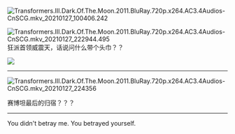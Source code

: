 ![Transformers.III.Dark.Of.The.Moon.2011.BluRay.720p.x264.AC3.4Audios-CnSCG.mkv_20210127_100406.242](https://cdn.jsdelivr.net/gh/xx025/cloudimg/img/20210127221818.jpg)

![Transformers.III.Dark.Of.The.Moon.2011.BluRay.720p.x264.AC3.4Audios-CnSCG.mkv_20210127_222944.495](https://cdn.jsdelivr.net/gh/xx025/cloudimg/img/20210127222956.jpg)狂派首领威震天，话说问什么带个头巾？？

![](E:\视频截图\Screenshots\Transformers.III.Dark.Of.The.Moon.2011.BluRay.720p.x264.AC3.4Audios-CnSCG.mkv_20210127_224012.gif)

---



![Transformers.III.Dark.Of.The.Moon.2011.BluRay.720p.x264.AC3.4Audios-CnSCG.mkv_20210127_224356](https://cdn.jsdelivr.net/gh/xx025/cloudimg/img/20210127224422.gif)

赛博坦最后的归宿？？？

---



You didn't betray me. You betrayed yourself.

